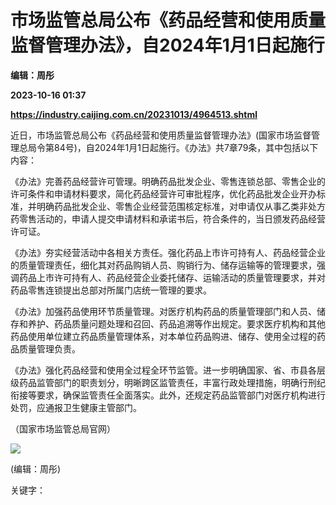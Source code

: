 # 市场监管总局公布《药品经营和使用质量监督管理办法》，自2024年1月1日起施行
**编辑：周彤**

**2023-10-16 01:37**

**https://industry.caijing.com.cn/20231013/4964513.shtml**

近日，市场监管总局公布《药品经营和使用质量监督管理办法》(国家市场监督管理总局令第84号)，自2024年1月1日起施行。《办法》共7章79条，其中包括以下内容：

《办法》完善药品经营许可管理。明确药品批发企业、零售连锁总部、零售企业的许可条件和申请材料要求，简化药品经营许可审批程序，优化药品批发企业开办标准，并明确药品批发企业、零售企业经营范围核定标准，对申请仅从事乙类非处方药零售活动的，申请人提交申请材料和承诺书后，符合条件的，当日颁发药品经营许可证。

《办法》夯实经营活动中各相关方责任。强化药品上市许可持有人、药品经营企业的质量管理责任，细化其对药品购销人员、购销行为、储存运输等的管理要求，强调药品上市许可持有人、药品经营企业委托储存、运输活动的质量管理要求，并对药品零售连锁提出总部对所属门店统一管理的要求。

《办法》加强药品使用环节质量管理。对医疗机构药品的质量管理部门和人员、储存和养护、药品质量问题处理和召回、药品追溯等作出规定。要求医疗机构和其他药品使用单位建立药品质量管理体系，对本单位药品购进、储存、使用全过程的药品质量管理负责。

《办法》强化药品经营和使用全过程全环节监管。进一步明确国家、省、市县各层级药品监管部门的职责划分，明晰跨区监管责任，丰富行政处理措施，明确行刑纪衔接等要求，确保监管责任全面落实。此外，还规定药品监管部门对医疗机构进行处罚，应通报卫生健康主管部门。

（国家市场监管总局官网）

![](https://tx1.cdn.caijing.com.cn/2014-03-27/114048455.jpg)

(编辑：周彤)

关键字：